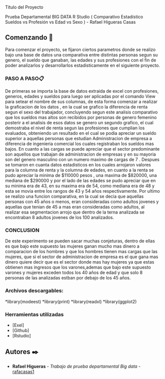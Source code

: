  Título del Proyecto

Prueba Departamental BIG DATA R Studio ( Comparativo Estadístico Sueldos vs Profesión vs Edad vs Sexo ) - Rafael Higueras Casas 

## Comenzando 🚀

Para comenzar el proyecto, se fijaron ciertos parametros donde se realizo bajo una base de datos una comparativa entre distintas personas segun su genero, el sueldo que ganaban, las edades y sus profesiones  con el fin de poder analizarlos y desarrollarlos estadisticamente en el siguiente proyecto.


### PASO A PASO📋
 De primeras se importa la base de datos extraida de excel con profesiones, generos, edades y sueldos para luego ser aplicadas por el comando  View  para setear el nombre de sus columnas, de esta forma comenzar a realizar la graficacion de los datos , en la cual se grafico la diferencia de renta segun el sexo del trabajador, concluyendo segun este analisis comparativo que los sueldos mas altos son recibidos por personas de genero femenino posterir a el analisis de esos datos se genero un segundo grafico, el cual demostraba el nivel de renta segun las profesiones que cumplian los evaluados, obteniendo un resultado en el cual se podia apreciar un sueldo superior a aquellas personas que estudian Administracion de empresa a diferencia de ingenieria comercial los cuales registraban los sueldos mas bajos. En cuanto a las cargas se puede apreciar que el sector  predominante son aquellos que trabajan de administracion de empresas y en su mayoria son del genero masculino con un numero maximo de cargas de 7 .
Despues se tomaron en cuanta datos estadisticos en los cuales arrojaron  valores para la columna de renta y la columna de edades, en cuanto a la renta se pudo apreciar la minima de $110000 pesos , una maxima de $820000, una mediana de $290000 y por el lado de las edades se pudo apreciar que en su minima era de 43, en su maxima era de 54, como mediana era de 48 y esta se movia entre los rangos de 43 y 54 años respectivamente.
Por ultimo se  realizo una funcion comparativa, en la cual se decia que aquellas personas con  45 años o menos, eran consideradas como adultos jovenes y aquellas que tenian de 45 a mas eran consideradas como adultos, al realizar esa segmentacion arrojo que dentro de la terna analizada se encontraban  8 adultos jovenes de los 100 analizados.


### CONCLUSION
De este experimento se pueden sacar muchas conjeturas, dentro de ellas es  que bajo este supuesto las mujeres ganan mucho mas dinero a comparacion de los hombres y que los hombres tienen mas cargas que las mujeres, que si el sector de administracion de empresa es el que gana mas dinero quiere decir que es el sector donde mas hay mujeres ya que estas obtienen mas ingresos que los varones,ademas que bajo este supuesto varones y mujeres exceden todos los 40 años de edad y que solo 8 personas de las analizadas estban por debajo de los 45 años.

### Archivos descargables:

*library(modeest) 
*library(print)
*library(readxl)
*library(ggplot2)
### Herramientas utilizadas
* [Exel]
* [Github]
* [Rstudio]


## Autores ✒️


* **Rafael Higueras** - *Trabajo de prueba departamental Big data* - [rafacasas1](https://github.com/rafacasas1)



